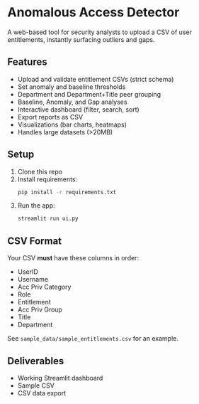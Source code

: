 # Anomalous Access Detector

A web-based tool for security analysts to upload a CSV of user entitlements, instantly surfacing outliers and gaps.

## Features
- Upload and validate entitlement CSVs (strict schema)
- Set anomaly and baseline thresholds
- Department and Department+Title peer grouping
- Baseline, Anomaly, and Gap analyses
- Interactive dashboard (filter, search, sort)
- Export reports as CSV
- Visualizations (bar charts, heatmaps)
- Handles large datasets (>20MB)

## Setup
1. Clone this repo
2. Install requirements:
   ```bash
   pip install -r requirements.txt
   ```
3. Run the app:
   ```bash
   streamlit run ui.py
   ```

## CSV Format
Your CSV **must** have these columns in order:
- UserID
- Username
- Acc Priv Category
- Role
- Entitlement
- Acc Priv Group
- Title
- Department

See `sample_data/sample_entitlements.csv` for an example.

## Deliverables
- Working Streamlit dashboard
- Sample CSV
- CSV data export
